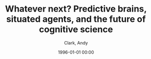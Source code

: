 ---
layout: post
title: Whatever next? Predictive brains, situated agents, and the future of cognitive science

date: 1996-01-01 00:00
author: Clark, Andy
tags: ["bayesian brain","action","attention","expectation","generative model","hierarchy","perception","precision","prediction","prediction error","predictive coding","top-down processing"]
journal: Behavioral and Brain Sciences

link: https://doi.org/10.1017/S0140525X12000477

year: 2013
---